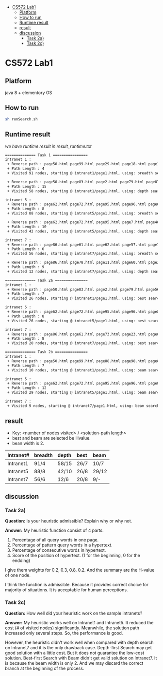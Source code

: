 <!-- TOC START min:1 max:3 link:true asterisk:false update:true -->
- [CS572 Lab1](#cs572-lab1)
  - [Platform](#platform)
  - [How to run](#how-to-run)
  - [Runtime result](#runtime-result)
  - [result](#result)
  - [discussion](#discussion)
    - [Task 2a)](#task-2a)
    - [Task 2c)](#task-2c)
<!-- TOC END -->



# CS572 Lab1

## Platform

java 8 + elementory OS

## How to run

```sh
sh runSearch.sh
```

## Runtime result

*we have runtime result in result_runtime.txt*

```sh
============== Task 1 ================
intranet 1 :
 + Reverse path : page50.html page99.html page29.html page18.html page1.html
 + Path Length : 4
 + Visited 91 nodes, starting @ intranet1/page1.html, using: breadth search.

 + Reverse path : page50.html page83.html page2.html page79.html page87.html page93.html page68.html page30.html page84.html page42.html page25.html page78.html page39.html page60.html page23.html page1.html
 + Path Length : 15
 + Visited 58 nodes, starting @ intranet1/page1.html, using: depth search.

intranet 5 :
 + Reverse path : page62.html page72.html page95.html page96.html page87.html page89.html page99.html page40.html page1.html
 + Path Length : 8
 + Visited 88 nodes, starting @ intranet5/page1.html, using: breadth search.

 + Reverse path : page62.html page72.html page95.html page7.html page48.html page68.html page97.html page5.html page99.html page40.html page1.html
 + Path Length : 10
 + Visited 42 nodes, starting @ intranet5/page1.html, using: depth search.

intranet 7 :
 + Reverse path : page86.html page61.html page62.html page57.html page71.html page48.html page1.html
 + Path Length : 6
 + Visited 56 nodes, starting @ intranet7/page1.html, using: breadth search.

 + Reverse path : page86.html page78.html page11.html page60.html page39.html page90.html page57.html page71.html page48.html page1.html
 + Path Length : 9
 + Visited 12 nodes, starting @ intranet7/page1.html, using: depth search.

============== Task 2a ===============
intranet 1 :
 + Reverse path : page50.html page83.html page2.html page79.html page56.html page95.html page18.html page1.html
 + Path Length : 7
 + Visited 26 nodes, starting @ intranet1/page1.html, using: best search.

intranet 5 :
 + Reverse path : page62.html page72.html page95.html page96.html page87.html page89.html page99.html page40.html page1.html
 + Path Length : 8
 + Visited 26 nodes, starting @ intranet5/page1.html, using: best search.

intranet 7 :
 + Reverse path : page86.html page61.html page73.html page23.html page89.html page19.html page8.html page48.html page1.html
 + Path Length : 8
 + Visited 20 nodes, starting @ intranet7/page1.html, using: best search.

============== Task 2b ===============
intranet 1 :
 + Reverse path : page50.html page99.html page88.html page98.html page84.html page58.html page70.html page1.html
 + Path Length : 7
 + Visited 10 nodes, starting @ intranet1/page1.html, using: beam search.

intranet 5 :
 + Reverse path : page62.html page72.html page95.html page96.html page87.html page89.html page99.html page40.html page83.html page8.html page93.html page70.html page1.html
 + Path Length : 12
 + Visited 29 nodes, starting @ intranet5/page1.html, using: beam search.

intranet 7 :
 + Visited 9 nodes, starting @ intranet7/page1.html, using: beam search.

```

## result

- Key: \<number of nodes visited\> / \<solution-path length\>
- best and beam are selected be Hvalue.
- bean width is 2.

| Intranet#    | breadth     | depth    | best |   beam
| :------------- | :------ | :----- | :---- | :--- |
| Intranet1       | 91/4   |  58/15 | 26/7  | 10/7 |
| Intranet5       | 88/8   |  42/10 | 26/8  | 29/12 |
| Intranet7       | 56/6   |  12/6  | 20/8  | 9/- |


## discussion

### Task 2a)

**Question:** Is your heuristic admissible? Explain why or why not.

**Answer:** My heuristic function consist of 4 parts.
1. Percentage of all query words in one page.
2. Percentage of pattern query words in a hypertext.
3. Percentage of consecutive words in hypertext.
4. Score of the position of hypertext. (1 for the beginning, 0 for the endding)

I give them weights for 0.2, 0.3, 0.8, 0.2. And the summary are the H-value of one node.

I think the function is admissible. Because it provides correct choice for majority of situations. It is acceptable for human perceptions.

### Task 2c)

**Question:** How well did your heuristic work on the sample intranets?

**Answer:** My heuristic works well on Intranet1 and Intranet5. It reduced the cost (# of visited nodes) significantly. Meanwhile, the solution path increased only several steps. So, the performance is good.

However, the heuristic didn't work well when compared with depth search on Intranet7 and it is the only drawback case. Depth-first Search may get good solution with a little cost. But it does not guarantee the low-cost solution. Best-first Search with Beam didn't get valid solution on Intranet7. It is because the beam width is only 2. And we may discard the correct branch at the beginning of the process.  
